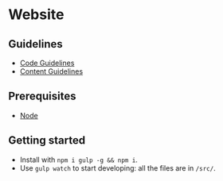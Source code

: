 # Website

## Guidelines

- [Code Guidelines](docs/code.md)
- [Content Guidelines](docs/content.md)

## Prerequisites

* [Node](http://nodejs.org/)

## Getting started

* Install with `npm i gulp -g && npm i`.
* Use `gulp watch` to start developing: all the files are in `/src/`.
